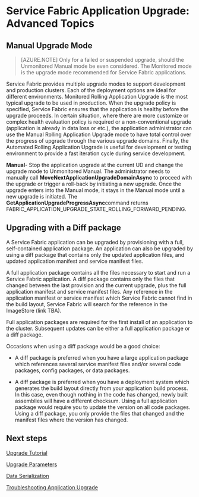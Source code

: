 <properties
   pageTitle="Service Fabric Application Upgrade: Advanced Topics"
   description="This article covers some advanced topics pertaining to upgrading a Service Fabric application."
   services="service-fabric"
   documentationCenter=".net"
   authors="mani-ramaswamy"
   manager="samgeo"
   editor=""/>

<tags
   ms.service="service-fabric"
   ms.date="07/17/2015"
   wacn.date=""/>

# Service Fabric Application Upgrade: Advanced Topics

## Manual Upgrade Mode

> [AZURE.NOTE] Only for a failed or suspended upgrade, should the Unmonitored Manual mode be even considered. The Monitored mode is the upgrade mode recommended for Service Fabric applications.

Service Fabric provides multiple upgrade modes to support development and production clusters. Each of the deployment options are ideal for different environments. Monitored Rolling Application Upgrade is the most typical upgrade to be used in production. When the upgrade policy is specified, Service Fabric ensures that the application is healthy before the upgrade proceeds. In certain situation, where there are more customize or complex health evaluation policy is required or a non-conventional upgrade (application is already in data loss or etc.), the application administrator can use the Manual Rolling Application Upgrade mode to have total control over the progress of upgrade through the various upgrade domains. Finally, the Automated Rolling Application Upgrade is useful for development or testing environment to provide a fast iteration cycle during service development.

**Manual**- Stop the application upgrade at the current UD and change the upgrade mode to Unmonitored Manual. The administrator needs to manually call **MoveNextApplicationUpgradeDomainAsync** to proceed with the upgrade or trigger a roll-back by initiating a new upgrade. Once the upgrade enters into the Manual mode, it stays in the Manual mode until a new upgrade is initiated. The **GetApplicationUpgradeProgressAsync**command returns FABRIC\_APPLICATION\_UPGRADE\_STATE\_ROLLING\_FORWARD\_PENDING.

## Upgrading with a Diff package

A Service Fabric application can be upgraded by provisioning with a full, self-contained application package. An application can also be upgraded by using a diff package that contains only the updated application files, and updated application manifest and service manifest files.

A full application package contains all the files necessary to start and run a Service Fabric application. A diff package contains only the files that changed between the last provision and the current upgrade, plus the full application manifest and service manifest files. Any reference in the application manifest or service manifest which Service Fabric cannot find in the build layout, Service Fabric will search for the reference in the ImageStore (link TBA).

Full application packages are required for the first install of an application to the cluster. Subsequent updates can be either a full application package or a diff package.

Occasions when using a diff package would be a good choice:

* A diff package is preferred when you have a large application package which references several service manifest files and/or several code packages, config packages, or data packages.

* A diff package is preferred when you have a deployment system which generates the build layout directly from your application build process. In this case, even though nothing in the code has changed, newly built assemblies will have a different checksum. Using a full application package would require you to update the version on all code packages. Using a diff package, you only provide the files that changed and the manifest files where the version has changed.

## Next steps

[Upgrade Tutorial](documentation/articles/service-fabric-application-upgrade-tutorial)

[Upgrade Parameters](documentation/articles/service-fabric-application-upgrade-parameters)

[Data Serialization](documentation/articles/service-fabric-application-upgrade-data-serialization)

[Troubleshooting Application Upgrade](documentation/articles/service-fabric-application-upgrade-troubleshooting)
 
